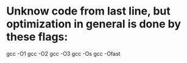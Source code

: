 # Unknow code from last line, but optimization in general is done by these flags:
gcc -O1
gcc -O2
gcc -O3
gcc -Os
gcc -Ofast
